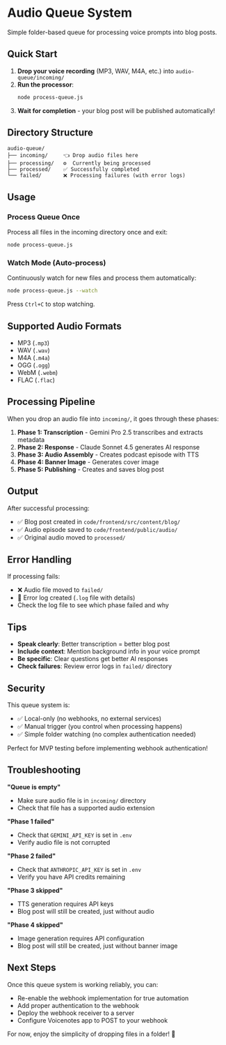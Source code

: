 # Audio Queue System

Simple folder-based queue for processing voice prompts into blog posts.

## Quick Start

1. **Drop your voice recording** (MP3, WAV, M4A, etc.) into `audio-queue/incoming/`
2. **Run the processor**:
   ```bash
   node process-queue.js
   ```
3. **Wait for completion** - your blog post will be published automatically!

## Directory Structure

```
audio-queue/
├── incoming/     👈 Drop audio files here
├── processing/   ⚙️  Currently being processed
├── processed/    ✅ Successfully completed
└── failed/       ❌ Processing failures (with error logs)
```

## Usage

### Process Queue Once

Process all files in the incoming directory once and exit:

```bash
node process-queue.js
```

### Watch Mode (Auto-process)

Continuously watch for new files and process them automatically:

```bash
node process-queue.js --watch
```

Press `Ctrl+C` to stop watching.

## Supported Audio Formats

- MP3 (`.mp3`)
- WAV (`.wav`)
- M4A (`.m4a`)
- OGG (`.ogg`)
- WebM (`.webm`)
- FLAC (`.flac`)

## Processing Pipeline

When you drop an audio file into `incoming/`, it goes through these phases:

1. **Phase 1: Transcription** - Gemini Pro 2.5 transcribes and extracts metadata
2. **Phase 2: Response** - Claude Sonnet 4.5 generates AI response
3. **Phase 3: Audio Assembly** - Creates podcast episode with TTS
4. **Phase 4: Banner Image** - Generates cover image
5. **Phase 5: Publishing** - Creates and saves blog post

## Output

After successful processing:

- ✅ Blog post created in `code/frontend/src/content/blog/`
- ✅ Audio episode saved to `code/frontend/public/audio/`
- ✅ Original audio moved to `processed/`

## Error Handling

If processing fails:

- ❌ Audio file moved to `failed/`
- 📄 Error log created (`.log` file with details)
- Check the log file to see which phase failed and why

## Tips

- **Speak clearly**: Better transcription = better blog post
- **Include context**: Mention background info in your voice prompt
- **Be specific**: Clear questions get better AI responses
- **Check failures**: Review error logs in `failed/` directory

## Security

This queue system is:
- ✅ Local-only (no webhooks, no external services)
- ✅ Manual trigger (you control when processing happens)
- ✅ Simple folder watching (no complex authentication needed)

Perfect for MVP testing before implementing webhook authentication!

## Troubleshooting

**"Queue is empty"**
- Make sure audio file is in `incoming/` directory
- Check that file has a supported audio extension

**"Phase 1 failed"**
- Check that `GEMINI_API_KEY` is set in `.env`
- Verify audio file is not corrupted

**"Phase 2 failed"**
- Check that `ANTHROPIC_API_KEY` is set in `.env`
- Verify you have API credits remaining

**"Phase 3 skipped"**
- TTS generation requires API keys
- Blog post will still be created, just without audio

**"Phase 4 skipped"**
- Image generation requires API configuration
- Blog post will still be created, just without banner image

## Next Steps

Once this queue system is working reliably, you can:
- Re-enable the webhook implementation for true automation
- Add proper authentication to the webhook
- Deploy the webhook receiver to a server
- Configure Voicenotes app to POST to your webhook

For now, enjoy the simplicity of dropping files in a folder! 🎉
